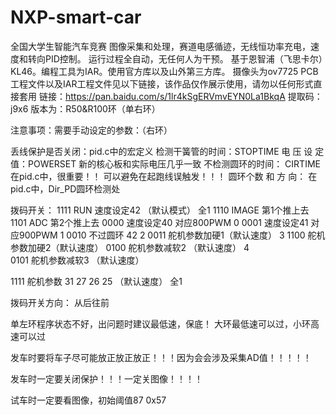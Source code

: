 # NXP-smart-car
全国大学生智能汽车竞赛
图像采集和处理，赛道电感循迹，无线恒功率充电，速度和转向PID控制。
运行过程全自动，无任何人为干预。
基于恩智浦（飞思卡尔）KL46。编程工具为IAR。使用官方库以及山外第三方库。
摄像头为ov7725
PCB工程文件以及IAR工程文件见以下链接，该作品仅作展示使用，请勿以任何形式直接套用
链接：https://pan.baidu.com/s/1lr4kSgERVmvEYN0La1BkqA 
提取码：j9x6 
版本为：R50&R100环（单右环）






注意事项：需要手动设定的参数：（右环）
 
丢线保护是否关闭：pid.c中的宏定义
检测干簧管的时间：STOPTIME
电   压   设   定 值：POWERSET      新的核心板和实际电压几乎一致
不检测圆环的时间： CIRTIME        在pid.c中，很重要！！    可以避免在起跑线误触发！！！
圆环个数 和 方 向： 在pid.c中，Dir_PD圆环检测处

拨码开关：
1111    RUN        速度设定42      （默认模式）                 全1
1110    IMAGE                                                               第1个推上去
1101    ADC				     第2个推上去
0000    速度设定40   对应800PWM                                   0
0001    速度设定41   对应900PWM                                   1
0010    不过圆环    42                                                      2
0011    舵机参数加硬1（默认速度）		      3
1100    舵机参数加硬2（默认速度）
0100    舵机参数减软2 （默认速度）		      4   
0101    舵机参数减软3 （默认速度）
	
1111    舵机参数 31 27  26  25 （默认速度）                     全1

拨码开关方向： 从后往前


单左环程序状态不好，出问题时建议最低速，保底！  大环最低速可以过，小环高速可以过

发车时要将车子尽可能放正放正放正！！！因为会会涉及采集AD值！！！！！

发车时一定要关闭保护！！！一定关图像！！！！

试车时一定要看图像，初始阈值87  0x57
